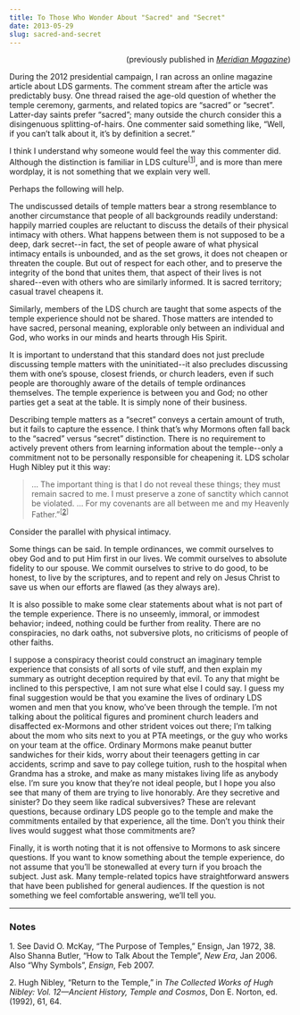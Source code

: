 ```yaml
---
title: To Those Who Wonder About "Sacred" and "Secret"
date: 2013-05-29
slug: sacred-and-secret
---
```


<p style="text-align:right;">(previously published in <a href="http://www.ldsmag.com/article/1/12755"><em>Meridian Magazine</em></a>)</p>
During the 2012 presidential campaign, I ran across an online magazine article about LDS garments. The comment stream after the article was predictably busy. One thread raised the age-old question of whether the temple ceremony, garments, and related topics are “sacred” or “secret”. Latter-day saints prefer “sacred”; many outside the church consider this a disingenuous splitting-of-hairs. One commenter said something like, “Well, if you can’t talk about it, it’s by definition a secret.”

I think I understand why someone would feel the way this commenter did. Although the distinction is familiar in LDS culture<sup>[<a href="#1">1</a>]</sup>, and is more than mere wordplay, it is not something that we explain very well.

Perhaps the following will help.

The undiscussed details of temple matters bear a strong resemblance to another circumstance that people of all backgrounds readily understand: happily married couples are reluctant to discuss the details of their physical intimacy with others. What happens between them is not supposed to be a deep, dark secret--in fact, the set of people aware of what physical intimacy entails is unbounded, and as the set grows, it does not cheapen or threaten the couple. But out of respect for each other, and to preserve the integrity of the bond that unites them, that aspect of their lives is not shared--even with others who are similarly informed. It is sacred territory; casual travel cheapens it.

Similarly, members of the LDS church are taught that some aspects of the temple experience should not be shared. Those matters are intended to have sacred, personal meaning, explorable only between an individual and God, who works in our minds and hearts through His Spirit.

It is important to understand that this standard does not just preclude discussing temple matters with the uninitiated--it also precludes discussing them with one’s spouse, closest friends, or church leaders, even if such people are thoroughly aware of the details of temple ordinances themselves. The temple experience is between you and God; no other parties get a seat at the table. It is simply none of their business.

Describing temple matters as a “secret” conveys a certain amount of truth, but it fails to capture the essence. I think that’s why Mormons often fall back to the “sacred” versus “secret” distinction. There is no requirement to actively prevent others from learning information about the temple--only a commitment not to be personally responsible for cheapening it. LDS scholar Hugh Nibley put it this way:
<blockquote>… The important thing is that I do not reveal these things; they must remain sacred to me. I must preserve a zone of sanctity which cannot be violated. … For my covenants are all between me and my Heavenly Father.”<sup>[<a href="#2">2</a>]</sup></blockquote>
Consider the parallel with physical intimacy.

Some things can be said. In temple ordinances, we commit ourselves to obey God and to put Him first in our lives. We commit ourselves to absolute fidelity to our spouse. We commit ourselves to strive to do good, to be honest, to live by the scriptures, and to repent and rely on Jesus Christ to save us when our efforts are flawed (as they always are).

It is also possible to make some clear statements about what is not part of the temple experience. There is no unseemly, immoral, or immodest behavior; indeed, nothing could be further from reality. There are no conspiracies, no dark oaths, not subversive plots, no criticisms of people of other faiths.

I suppose a conspiracy theorist could construct an imaginary temple experience that consists of all sorts of vile stuff, and then explain my summary as outright deception required by that evil. To any that might be inclined to this perspective, I am not sure what else I could say. I guess my final suggestion would be that you examine the lives of ordinary LDS women and men that you know, who’ve been through the temple. I’m not talking about the political figures and prominent church leaders and disaffected ex-Mormons and other strident voices out there; I’m talking about the mom who sits next to you at PTA meetings, or the guy who works on your team at the office. Ordinary Mormons make peanut butter sandwiches for their kids, worry about their teenagers getting in car accidents, scrimp and save to pay college tuition, rush to the hospital when Grandma has a stroke, and make as many mistakes living life as anybody else. I’m sure you know that they’re not ideal people, but I hope you also see that many of them are trying to live honorably. Are they secretive and sinister? Do they seem like radical subversives? These are relevant questions, because ordinary LDS people go to the temple and make the commitments entailed by that experience, all the time. Don’t you think their lives would suggest what those commitments are?

Finally, it is worth noting that it is not offensive to Mormons to ask sincere questions. If you want to know something about the temple experience, do not assume that you’ll be stonewalled at every turn if you broach the subject. Just ask. Many temple-related topics have straightforward answers that have been published for general audiences. If the question is not something we feel comfortable answering, we’ll tell you.

<hr />

<h3>Notes</h3>
<a name="1"></a>1. See David O. McKay, “The Purpose of Temples,” Ensign, Jan 1972, 38. Also Shanna Butler, “How to Talk About the Temple”, <em>New Era</em>, Jan 2006. Also “Why Symbols”, <em>Ensign</em>, Feb 2007.

<a name="2"></a>2. Hugh Nibley, “Return to the Temple,” in <em>The Collected Works of Hugh Nibley: Vol. 12—Ancient History, Temple and Cosmos</em>, Don E. Norton, ed. (1992), 61, 64.